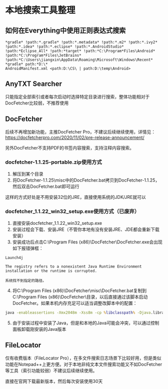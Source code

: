 # 本地搜索工具整理

## 如何在Everything中使用正则表达式搜索

```shell
*gradle* !path:*.gradle* !path:*.metadata* !path:*.m2* !path:*.ivy2* !path:*.idea* !path:*.eclipse* !path:*.AndroidStudio* !path:*Eclipse_All* !path:*target* !path:*C:\Program*Files\Android* !path:*C:\Program*Files\JetBrains* !path:*C:\Users\jiangxin\AppData\Roaming\Microsoft\Windows\Recent*
*gradle* path:*D:\*
AndroidManifest.xml <path:D:\CS\ | path:D:\temp\Android>
```

## AnyTXT Searcher

只能指定全部索引或者每次启动时选择特定目录进行搜索，整体功能相对于DocFetcher比较弱，不推荐使用

## DocFetcher

后续不再增加新功能，主推DocFetcher Pro，不建议后续继续使用，详情见：<https://docfetcherpro.com/2020/11/02/pre-release-announcement/>

另外DocFetcher不支持PDF的书签内容搜索，支持注释内容搜索。

### docfetcher-1.1.25-portable.zip使用方式

1. 解压到某个目录
2. 将DocFetcher-1.1.25\misc中的DocFetcher.bat拷贝到DocFetcher-1.1.25，然后双击DocFetcher.bat即可运行

这样的方式好处是不用安装32位的JRE，直接使用系统的JDK/JRE就可以

### docfetcher_1.1.22_win32_setup.exe使用方式（已废弃）

1. 直接安装docfetcher_1.1.22_win32_setup.exe
2. 安装过程会下载、安装JRE（不管你本地有没有安装JRE、JDE都会重新下载安装）
3. 安装成功后点击C:\Program Files (x86)\DocFetcher\DocFetcher.exe会出现如下报错弹框：

```log
Launch4j

The registry refers to a nonexistent Java Runtime Environment installation or the runtime is corrupted. 

系统找不到指定的路径。
```

4. 将C:\Program Files (x86)\DocFetcher\misc\DocFetcher.bat复制到C:\Program Files (x86)\DocFetcher\目录，以后直接通过该脚本启动DocFetcher。如果本机内存充足可以适当调整改脚本中的配置：

```bat
java -enableassertions -Xmx2048m -Xss8m -cp %libclasspath% -Djava.library.path=lib net.sourceforge.docfetch.Main %1 %2 %3 %4 %5 %6 %7 %8 %9
```

5. 由于安装过程中安装了Java，但是和本地的Java可能会冲突，可以通过控制面板卸载刚安装的Java版本

## FileLocator

仅有收费版本（FileLocator Pro），在多文件搜索日志场景下比较好用，但是类似功能在Notepad++上更方便。对于本地非纯文本文件搜索功能又不如DocFetcher等工具（索引功能较弱）不建议后续继续使用。

直接在官网下载最新版本，然后每次安装使用30天
